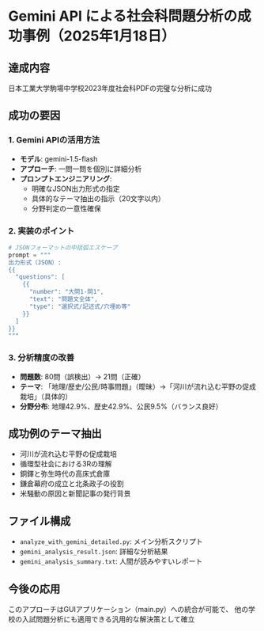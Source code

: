 # Gemini API による社会科問題分析の成功事例（2025年1月18日）

## 達成内容
日本工業大学駒場中学校2023年度社会科PDFの完璧な分析に成功

## 成功の要因

### 1. Gemini APIの活用方法
- **モデル**: gemini-1.5-flash
- **アプローチ**: 一問一問を個別に詳細分析
- **プロンプトエンジニアリング**:
  - 明確なJSON出力形式の指定
  - 具体的なテーマ抽出の指示（20文字以内）
  - 分野判定の一意性確保

### 2. 実装のポイント
```python
# JSONフォーマットの中括弧エスケープ
prompt = """
出力形式（JSON）:
{{
  "questions": [
    {{
      "number": "大問1-問1",
      "text": "問題文全体",
      "type": "選択式/記述式/穴埋め等"
    }}
  ]
}}
"""
```

### 3. 分析精度の改善
- **問題数**: 80問（誤検出）→ 21問（正確）
- **テーマ**: 「地理/歴史/公民/時事問題」（曖昧）→「河川が流れ込む平野の促成栽培」（具体的）
- **分野分布**: 地理42.9%、歴史42.9%、公民9.5%（バランス良好）

## 成功例のテーマ抽出
- 河川が流れ込む平野の促成栽培
- 循環型社会における3Rの理解
- 銅鐸と弥生時代の高床式倉庫
- 鎌倉幕府の成立と北条政子の役割
- 米騒動の原因と新聞記事の発行背景

## ファイル構成
- `analyze_with_gemini_detailed.py`: メイン分析スクリプト
- `gemini_analysis_result.json`: 詳細な分析結果
- `gemini_analysis_summary.txt`: 人間が読みやすいレポート

## 今後の応用
このアプローチはGUIアプリケーション（main.py）への統合が可能で、
他の学校の入試問題分析にも適用できる汎用的な解決策として確立